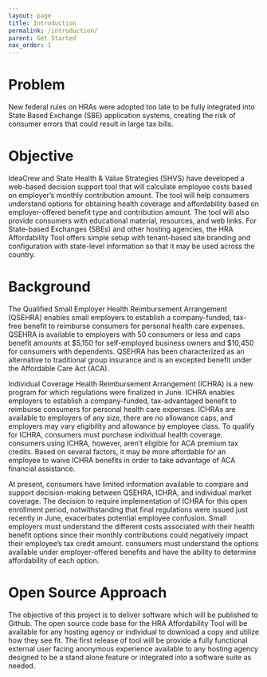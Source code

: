 ```yaml
---
layout: page
title: Introduction
permalink: /introduction/
parent: Get Started
nav_order: 1
---
```


# **Problem**

New federal rules on HRAs were adopted too late to be fully integrated into State Based Exchange (SBE) application systems, creating the risk of consumer errors that could result in large tax bills. 

# **Objective**

IdeaCrew and State Health & Value Strategies (SHVS) have developed a web-based decision support tool that will calculate employee costs based on employer’s monthly contribution amount. The tool will help consumers understand options for obtaining health coverage and affordability based on employer-offered benefit type and contribution amount.  The tool will also provide consumers with educational material, resources, and web links. 
For State-based Exchanges (SBEs) and other hosting agencies, the HRA Affordability Tool offers simple setup with tenant-based site branding and configuration with state-level information so that it may be used across the country. 

# **Background**

The Qualified Small Employer Health Reimbursement Arrangement (QSEHRA) enables small employers to establish a company-funded, tax-free benefit to reimburse consumers for personal health care expenses.  QSEHRA is available to employers with 50 consumers or less and caps benefit amounts at $5,150 for self-employed business owners and $10,450 for consumers with dependents.  QSEHRA has been characterized as an alternative to traditional group insurance and is an excepted benefit under the Affordable Care Act (ACA).

Individual Coverage Health Reimbursement Arrangement (ICHRA) is a new program for which regulations were finalized in June. ICHRA enables employers to establish a company-funded, tax-advantaged benefit to reimburse consumers for personal health care expenses.  ICHRAs are available to employers of any size, there are no allowance caps, and employers may vary eligibility and allowance by employee class.  To qualify for ICHRA, consumers must purchase individual health coverage.  consumers using ICHRA, however, aren’t eligible for ACA premium tax credits.  Based on several factors, it may be more affordable for an employee to waive ICHRA benefits in order to take advantage of ACA financial assistance.

At present, consumers have limited information available to compare and support decision-making between QSEHRA, ICHRA, and individual market coverage. The decision to require implementation of ICHRA for this open enrollment period, notwithstanding that final regulations were issued just recently in June, exacerbates potential employee confusion. Small employers must understand the different costs associated with their health benefit options since their monthly contributions could negatively impact their employee’s tax credit amount.  consumers must understand the options available under employer-offered benefits and have the ability to determine affordability of each option. 

# **Open Source Approach**

The objective of this project is to deliver software which will be published to Github. The open source code base for the HRA Affordability Tool will be available for any hosting agency or individual to download a copy and utilize how they see fit. The first release of tool will be provide a fully functional external user facing anonymous experience available to any hosting agency designed to be a stand alone feature or integrated into a software suite as needed.  

